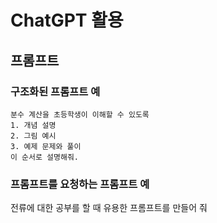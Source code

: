 # ChatGPT 활용

## 프롬프트

### 구조화된 프롬프트 예

```
분수 계산을 초등학생이 이해할 수 있도록
1. 개념 설명
2. 그림 예시
3. 예제 문제와 풀이
이 순서로 설명해줘.

```

### 프롬프트를 요청하는 프롬프트 예
전류에 대한 공부를 할 때 유용한 프롬프트를 만들어 줘
